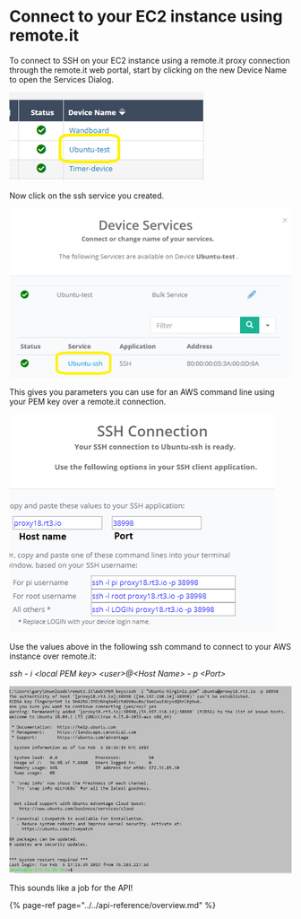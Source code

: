# Connect to your EC2 instance using remote.it

To connect to SSH on your EC2 instance using a remote.it proxy connection through the remote.it web portal, start by clicking on the new Device Name to open the Services Dialog.

![](../../.gitbook/assets/image%20%2822%29.png)

Now click on the ssh service you created.

![](../../.gitbook/assets/image%20%28328%29.png)

This gives you parameters you can use for an AWS command line using your PEM key over a remote.it connection.

![](../../.gitbook/assets/image%20%28229%29.png)

Use the values above in the following ssh command to connect to your AWS instance over remote.it:

_ssh - i &lt;local PEM key&gt; &lt;user&gt;@&lt;Host Name&gt; - p &lt;Port&gt;_

![](../../.gitbook/assets/image%20%28449%29.png)

This sounds like a job for the API!

{% page-ref page="../../api-reference/overview.md" %}


